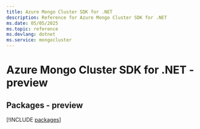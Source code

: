 ```yaml
---
title: Azure Mongo Cluster SDK for .NET
description: Reference for Azure Mongo Cluster SDK for .NET
ms.date: 05/05/2025
ms.topic: reference
ms.devlang: dotnet
ms.service: mongocluster
---
```

# Azure Mongo Cluster SDK for .NET - preview
## Packages - preview
[!INCLUDE [packages](mongo-cluster-index.md)]